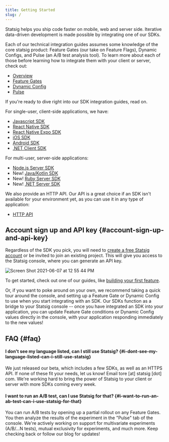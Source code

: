 ```yaml
---
title: Getting Started
slug: /
---
```


Statsig helps you ship code faster on mobile, web and server side. Iterative
data-driven development is made possible by integrating one of our SDKs.

Each of our technical integration guides assumes some knowledge of the core statsig product: Feature Gates (our take on Feature Flags), Dynamic Configs, and Pulse (an A/B test analysis tool). To learn more about each of those before learning how to integrate them with your client or server, check out:

- [Overview](/console/overview)
- [Feature Gates](/console/featureGates/introduction)
- [Dynamic Config](/console/dynamicConfig)
- [Pulse](/console/pulse)

If you're ready to dive right into our SDK integration guides, read on.

For single-user, client-side applications, we have:

- [Javascript SDK](/client/jsClientSDK)
- [React Native SDK](/client/reactNativeSDK)
- [React Native Expo SDK](/client/reactNativeExpoSDK)
- [iOS SDK](/client/iosClientSDK)
- [Android SDK](/client/androidClientSDK)
- [.NET Client SDK](/client/dotnetSDK)

For multi-user, server-side applications:

- [Node.js Server SDK](/server/nodejsServerSDK)
- New! [Java/Kotlin SDK](/server/javaSdk)
- New! [Ruby Server SDK](/server/rubySDK)
- New! [.NET Server SDK](/server/dotnetSDK)

We also provide an HTTP API. Our API is a great choice if an SDK isn't
available for your environment yet, as you can use it in any type of
application:

- [HTTP API](/http-api)

## Account sign up and API key {#account-sign-up-and-api-key}

Regardless of the SDK you pick, you will need to [create a free Statsig
account](https://console.statsig.com/sign_up) or be invited to join an existing
project. This will give you access to the Statsig console, where you can
generate an API key.

![Screen Shot 2021-06-07 at 12 55 44 PM](https://user-images.githubusercontent.com/74584483/121080104-d99b0c80-c78f-11eb-957b-4dc3da51057d.png)

To get started, check out one of our guides, like [building your first feature](/guides/first-feature).

Or, if you want to poke around on your own, we recommend taking a quick tour around the console, and setting
up a Feature Gate or Dynamic Config to use when you start integrating with an SDK. Our
SDKs function as a bridge to your Statsig console -- once you have integrated an
SDK into your application, you can update Feature Gate conditions or Dynamic
Config values directly in the console, with your application responding
immediately to the new values!

## FAQ {#faq}

#### I don't see my language listed, can I still use Statsig? {#i-dont-see-my-language-listed-can-i-still-use-statsig}

We just released our beta, which includes a few SDKs, as well as an HTTPS API.
If none of these fit your needs, let us know! Email tore [at] statsig [dot]
com. We're working hard to bring the power of Statsig to your client or server
with more SDKs coming every week.

#### I want to run an A/B test, can I use Statsig for that? {#i-want-to-run-an-ab-test-can-i-use-statsig-for-that}

You can run A/B tests by opening up a partial rollout on any Feature Gates.
You then analyze the results of the experiment in the "Pulse" tab of the console.
We're actively working on support for multivariate experiments (A/B/...N tests), mutual exclusivity for experiments, and much more.
Keep checking back or follow our blog for updates!
